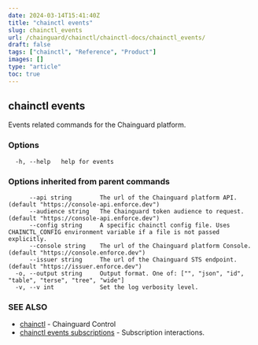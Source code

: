 ```yaml
---
date: 2024-03-14T15:41:40Z
title: "chainctl events"
slug: chainctl_events
url: /chainguard/chainctl/chainctl-docs/chainctl_events/
draft: false
tags: ["chainctl", "Reference", "Product"]
images: []
type: "article"
toc: true
---
```

## chainctl events

Events related commands for the Chainguard platform.

### Options

```
  -h, --help   help for events
```

### Options inherited from parent commands

```
      --api string        The url of the Chainguard platform API. (default "https://console-api.enforce.dev")
      --audience string   The Chainguard token audience to request. (default "https://console-api.enforce.dev")
      --config string     A specific chainctl config file. Uses CHAINCTL_CONFIG environment variable if a file is not passed explicitly.
      --console string    The url of the Chainguard platform Console. (default "https://console.enforce.dev")
      --issuer string     The url of the Chainguard STS endpoint. (default "https://issuer.enforce.dev")
  -o, --output string     Output format. One of: ["", "json", "id", "table", "terse", "tree", "wide"]
  -v, --v int             Set the log verbosity level.
```

### SEE ALSO

* [chainctl](/chainguard/chainctl/chainctl-docs/chainctl/)	 - Chainguard Control
* [chainctl events subscriptions](/chainguard/chainctl/chainctl-docs/chainctl_events_subscriptions/)	 - Subscription interactions.

